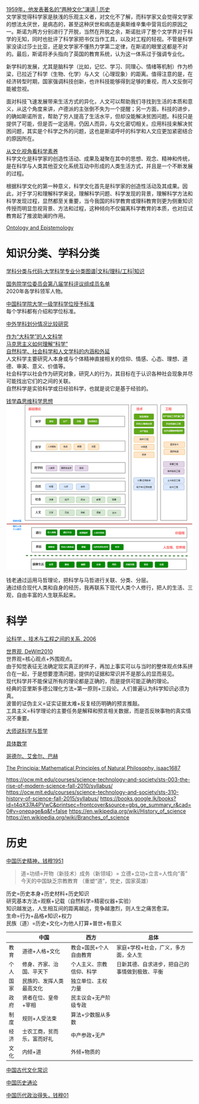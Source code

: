 [1959年，他发表著名的“两种文化”演讲 | 历史](http://zhishifenzi.com/depth/thought/2405.html)   
文学家觉得科学家是肤浅的乐观主义者，对文化不了解，而科学家又会觉得文学家的想法太厌世，是病态的，甚至这种厌世和病态是奥斯维辛集中营背后的原因之一。斯诺为两方分别进行了开脱，当然在开脱之余，斯诺批评了整个文学界对于科学的无知，同时也批评了科学家把书仅当作工具，以及对工程的轻视。不管是科学家没读过莎士比亚，还是文学家不懂热力学第二定律，在斯诺的眼里这都是不对的。最后，斯诺将矛头指向了英国的教育系统，认为这一体系过于强调专业化。

新学科的发展，尤其是脑科学（比如，记忆、学习、同理心、情绪等机制）作为桥梁，已拉近了科学（生物、化学）与人文（心理现象）的距离。值得注意的是，在经济转型时期，国家强调科技创新，也许科技能够得到足够的重视，而人文反倒可能被忽视。

面对科技飞速发展带来生活方式的异化，人文可以帮助我们寻找到生活的本质和意义，从这个角度来讲，卢德派的主张倒不失为一个提醒；另一方面，科技的进步，的确如斯诺所言，帮助了穷人提高了生活水平，但却没能解决贫困问题。科技只是提供了可能，但是否一定适用，仍因人而异，与文化密切相关。应用科技来解决贫困问题，其实是个科学之外的问题，这也是斯诺呼吁的科学和人文应更加紧密结合的原因所在。

[从文化视角看科学素养](http://www.xml-data.org/KXYSH/html/87c186b4-6b12-4fd2-ace9-56e2f603de2c.htm)  
科学文化是科学家的创造性活动、成果及凝聚在其中的思想、观念、精神和传统，是在科学与人类其他亚文化系统互动中形成的人类生活方式，并且是一个不断发展的过程。

根据科学文化的第一种意义，科学文化首先是科学家的创造性活动及其成果。因此，对于学习和理解科学来说，理解科学问题、科学发现的背景，理解科学方法和科学发现过程，显然都至关重要，当今我国的科学教育或理科教育则更为侧重知识传授而明显忽视背景、方法和过程，这种倾向不仅偏离科学教育的本质，也对应试教育起了推波助澜的作用。

[Ontology and Epistemology](https://www.webpages.uidaho.edu/engl257/classical/ontology_and_epistemology.htm)

# 知识分类、学科分类
[学科分类与代码:大学科学专业分类图谱|文科/理科/工科|知识](https://www.zhoulujun.cn/html/res/scienceTechnology/Encyclopaedia/8158.html)

[国务院学位委员会第八届学科评议组成员名单](https://ks3-cn-beijing.ksyun.com/attachment/ba328e102c7d46ef27d7c6369b040ec1)  
2020年各学科领军人物。  

[中国科学院大学一级学科学位授予标准](http://www.fjirsm.cas.cn/yjsjy/xwgl/gzzd/202301/W020230116633802644699.pdf)  
每个学科都有介绍和学位标准。  

[中外学科划分情况比较研究](https://ciefr.pku.edu.cn/cbw/kyjb/a8b669e298a54f23971b06b04550d1a5.htm)

[作为“大科学”的人文科学](http://www.aisixiang.com/data/101540.html)  
[马克思主义如何理解“科学”](https://www.jsthinktank.com/zhikuyanjiu/202302/t20230222_7838221.shtml)  
[自然科学、社会科学和人文学科的内涵和外延](https://www.jianshu.com/p/1df84ea6f751)  
人文科学主要研究人本身或与个体精神直接相关的信仰、情感、心态、理想、道德、审美、意义、价值等。  
社会科学以社会作为研究对象，研究人的行为，其目标在于认识各种社会现象并尽可能找出它们的之间的关联。  
自然科学是实验科学或日经验科学，也就是说它是基于经验的。  

[钱学森思维科学思想](https://book.douban.com/subject/10617446/)  
![](image/big-science.drawio.png)

钱老通过运用马哲理论，把科学与马哲进行关联、分类、分层。  
通过结合现代人类和自身的经历，我再联系下现代人类个人修行，把人的生活、三观，自由丰富的人生联系起来。  

# 科学
[论科学 、技术与工程之间的关系, 2006](http://www.cnki.com.cn/Article/CJFDTOTAL-KXBZ200603005.htm)

[世界观, DeWitt2010](https://book.douban.com/subject/30379527/)  
世界观=核心观点+外围观点。  
由于知觉表征无法确定现实真正的样子，再加上事实可以与当时的整体观点体系拼合在一起，于是想要澄清问题，提供的证据和常识并不是那么的显而易见。  
现代科学并不能保证所有的理论都是正确的，而是提供可能正确的理论。  
经典的亚里斯多德公理化方法=第一原则+三段论。人们普遍认为科学知识必须为真。  
波普的证伪主义=证实证据太难+反复经历明确的预言推敲。  
工具主义=科学理论的主要任务是解释和预言相关数据，而是否反映事物的真实情况不重要。  

[大师说科学与哲学](https://book.douban.com/subject/27041829/)

[具体数学](https://book.douban.com/subject/21323941/)

[哥德尔、艾舍尔、巴赫](https://book.douban.com/subject/1291204/)

[The Principia: Mathematical Principles of Natural Philosophy, isaac1687](https://book.douban.com/subject/1507315/)


https://ocw.mit.edu/courses/science-technology-and-society/sts-003-the-rise-of-modern-science-fall-2010/syllabus/
https://ocw.mit.edu/courses/science-technology-and-society/sts-310-history-of-science-fall-2015/syllabus/
https://books.google.lk/books?id=t4qX37A4PVwC&printsec=frontcover&source=gbs_ge_summary_r&cad=0#v=onepage&q&f=false
https://en.wikipedia.org/wiki/History_of_science
https://en.wikipedia.org/wiki/Branches_of_science

# 历史

[中国历史精神，钱穆1951](https://book.douban.com/subject/10435397/)

> 道=功绩=开物（新技术）成务（新领域）= 立德+立功+立言=人性向“善”  
>  今天的中国缺乏宗教教育 （重塑“道”，党史，国家英雄）

历史=历史本身+历史材料+历史知识  
研究基本方法=观察+记载（自然科学=精密仪器+实验）  
知识越发达，人生相互间的距离越远，竞争越激烈，则人生之痛苦愈深。  
生命=行为+品格≠知识+权力  
民族（道）=历史+文化=为他人打算+普世+有意义   

||中国   | 西方  |总体|
|---|---|---|---|
|教育|道德+人格+文化|教会+国民+个人自由教育 | 家庭+学校+社会，广义，多方面，全人生|
|个人|修身、齐家、治国、平天下 | 个人主义、宗教信仰、科学| 日新其德、自求进步，把自己的事情做到极致、平衡 |
|国家|民族的、发挥人类最高文化 | 独立单位、主权力量|  |
|政府|贤者在位、皇帝+宰相 | 民主议会+无产阶级专政|  |
|制度| 规则+人受法束 | 算法+少数服从多数|  |
|经济| 士农工商，贫而乐，富而好礼 | 中产参政+无产|  |
|文化| 内倾+道 | 外倾+物质的|  |


[中国古代文化常识](https://book.douban.com/subject/26021455/)

[中国历史通论](https://book.douban.com/subject/30457516/)

[中国历代政治得失，钱穆01](https://book.douban.com/subject/1003479/)